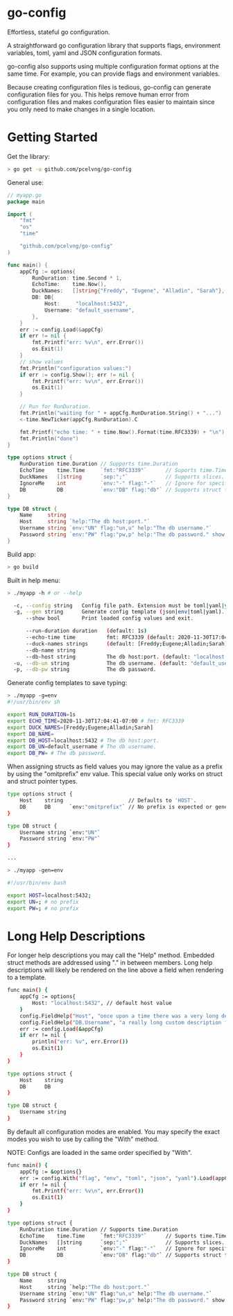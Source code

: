 # go-config

Effortless, stateful go configuration.

A straightforward go configuration library that supports flags, environment variables, toml, yaml and JSON 
configuration formats.

go-config also supports using multiple configuration format options at the same time. For example, you can provide 
flags and environment variables.

Because creating configuration files is tedious, go-config can generate configuration files for you. This helps remove
human error from configuration files and makes configuration files easier to maintain since you only need to make changes
in a single location.

# Getting Started

Get the library:
```sh
> go get -u github.com/pcelvng/go-config
```

General use:
```go
// myapp.go
package main

import (
	"fmt"
	"os"
	"time"

	"github.com/pcelvng/go-config"
)

func main() {
	appCfg := options{
		RunDuration: time.Second * 1,
		EchoTime:    time.Now(),
		DuckNames:   []string{"Freddy", "Eugene", "Alladin", "Sarah"},
		DB: DB{
			Host:     "localhost:5432",
			Username: "default_username",
		},
	}
	err := config.Load(&appCfg)
	if err != nil {
		fmt.Printf("err: %v\n", err.Error())
		os.Exit(1)
	}
	// show values
	fmt.Println("configuration values:")
	if err := config.Show(); err != nil {
		fmt.Printf("err: %v\n", err.Error())
		os.Exit(1)
	}

	// Run for RunDuration.
	fmt.Println("waiting for " + appCfg.RunDuration.String() + "...")
	<-time.NewTicker(appCfg.RunDuration).C

	fmt.Printf("echo time: " + time.Now().Format(time.RFC3339) + "\n")
	fmt.Println("done")
}

type options struct {
	RunDuration time.Duration // Supports time.Duration
	EchoTime    time.Time     `fmt:"RFC3339"`      // Suports time.Time with go-style formatting.
	DuckNames   []string      `sep:";"`            // Supports slices. (Default separator is ",")
	IgnoreMe    int           `env:"-" flag:"-"`   // Ignore for specified types.
	DB          DB            `env:"DB" flag:"db"` // Supports struct types.
}

type DB struct {
	Name     string
	Host     string `help:"The db host:port."`
	Username string `env:"UN" flag:"un,u" help:"The db username."`
	Password string `env:"PW" flag:"pw,p" help:"The db password." show:"false"`
}
``` 

Build app:
```sh
> go build 
```

Built in help menu:
```sh
> ./myapp -h # or --help

  -c, --config string   Config file path. Extension must be toml|yaml|yml|json.
  -g, --gen string      Generate config template (json|env|toml|yaml).
      --show bool       Print loaded config values and exit. 

      --run-duration duration   (default: 1s)
      --echo-time time          fmt: RFC3339 (default: 2020-11-30T17:04:00-07:00)
      --duck-names strings      (default: [Freddy;Eugene;Alladin;Sarah])
      --db-name string          
      --db-host string          The db host:port. (default: "localhost:5432")
  -u, --db-un string            The db username. (default: "default_username")
  -p, --db-pw string            The db password.

```

Generate config templates to save typing:
```sh
> ./myapp -g=env
#!/usr/bin/env sh

export RUN_DURATION=1s
export ECHO_TIME=2020-11-30T17:04:41-07:00 # fmt: RFC3339
export DUCK_NAMES=[Freddy;Eugene;Alladin;Sarah]
export DB_NAME=
export DB_HOST=localhost:5432 # The db host:port.
export DB_UN=default_username # The db username.
export DB_PW= # The db password.

```

When assigning structs as field values you may ignore the value as a prefix by using the "omitprefix" env value.
This special value only works on struct and struct pointer types.

```sh
type options struct {
    Host    string                     // Defaults to 'HOST'.
    DB      DB      `env:"omitprefix"` // No prefix is expected or generated.
}

type DB struct {
    Username string `env:"UN"` 
    Password string `env:"PW"`
}

...

> ./myapp -gen=env

#!/usr/bin/env bash

export HOST=localhost:5432;
export UN=; # no prefix
export PW=; # no prefix
```

# Long Help Descriptions

For longer help descriptions you may call the "Help" method. Embedded struct methods are 
addressed using "." in between members. Long help descriptions will likely be rendered on
the line above a field when rendering to a template.

```sh
func main() {
    appCfg := options{
        Host: "localhost:5432", // default host value
    }
    config.FieldHelp("Host", "once upon a time there was a very long description....")
    config.FieldHelp("DB.Username", "a really long custom description for the username field...")
    err := config.Load(&appCfg)
    if err != nil {
        println("err: %v", err.Error())
        os.Exit(1)
    }
}

type options struct {
    Host    string
    DB      DB
}

type DB struct {
    Username string 
}
```

By default all configuration modes are enabled. You may specify the exact modes you wish to use by calling
the "With" method. 

NOTE: Configs are loaded in the same order specified by "With".

```sh
func main() {
    appCfg := &options{}
    err := config.With("flag", "env", "toml", "json", "yaml").Load(appCfg)
    if err != nil {
        fmt.Printf("err: %v\n", err.Error())
        os.Exit(1)
    }
}

type options struct {
	RunDuration time.Duration // Supports time.Duration
	EchoTime    time.Time     `fmt:"RFC3339"`      // Suports time.Time with go-style formatting.
	DuckNames   []string      `sep:";"`            // Supports slices. (Default separator is ",")
	IgnoreMe    int           `env:"-" flag:"-"`   // Ignore for specified types.
	DB          DB            `env:"DB" flag:"db"` // Supports struct types.
}

type DB struct {
	Name     string
	Host     string `help:"The db host:port."`
	Username string `env:"UN" flag:"un,u" help:"The db username."`
	Password string `env:"PW" flag:"pw,p" help:"The db password." show:"false"`
}
```
